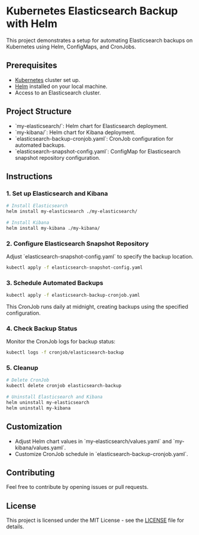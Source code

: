 # Kubernetes Elasticsearch Backup with Helm 
 
This project demonstrates a setup for automating Elasticsearch backups on Kubernetes using Helm, ConfigMaps, and CronJobs. 
 
## Prerequisites 
 
- [Kubernetes](https://kubernetes.io/) cluster set up. 
- [Helm](https://helm.sh/) installed on your local machine. 
- Access to an Elasticsearch cluster. 
 
## Project Structure 
 
- \`my-elasticsearch/\`: Helm chart for Elasticsearch deployment. 
- \`my-kibana/\`: Helm chart for Kibana deployment. 
- \`elasticsearch-backup-cronjob.yaml\`: CronJob configuration for automated backups. 
- \`elasticsearch-snapshot-config.yaml\`: ConfigMap for Elasticsearch snapshot repository configuration. 
 
## Instructions 
 
### 1. Set up Elasticsearch and Kibana 
 
```bash 
# Install Elasticsearch 
helm install my-elasticsearch ./my-elasticsearch/ 
 
# Install Kibana 
helm install my-kibana ./my-kibana/ 
``` 
 
### 2. Configure Elasticsearch Snapshot Repository 
 
Adjust \`elasticsearch-snapshot-config.yaml\` to specify the backup location. 
 
```bash 
kubectl apply -f elasticsearch-snapshot-config.yaml 
``` 
 
### 3. Schedule Automated Backups 
 
```bash 
kubectl apply -f elasticsearch-backup-cronjob.yaml 
``` 
 
This CronJob runs daily at midnight, creating backups using the specified configuration. 
 
### 4. Check Backup Status 
 
Monitor the CronJob logs for backup status: 
 
```bash 
kubectl logs -f cronjob/elasticsearch-backup 
``` 
 
### 5. Cleanup 
 
```bash 
# Delete CronJob 
kubectl delete cronjob elasticsearch-backup 
 
# Uninstall Elasticsearch and Kibana 
helm uninstall my-elasticsearch 
helm uninstall my-kibana 
``` 
 
## Customization 
 
- Adjust Helm chart values in \`my-elasticsearch/values.yaml\` and \`my-kibana/values.yaml\`. 
- Customize CronJob schedule in \`elasticsearch-backup-cronjob.yaml\`. 
 
## Contributing 
 
Feel free to contribute by opening issues or pull requests. 
 
## License 
 
This project is licensed under the MIT License - see the [LICENSE](LICENSE) file for details. 
